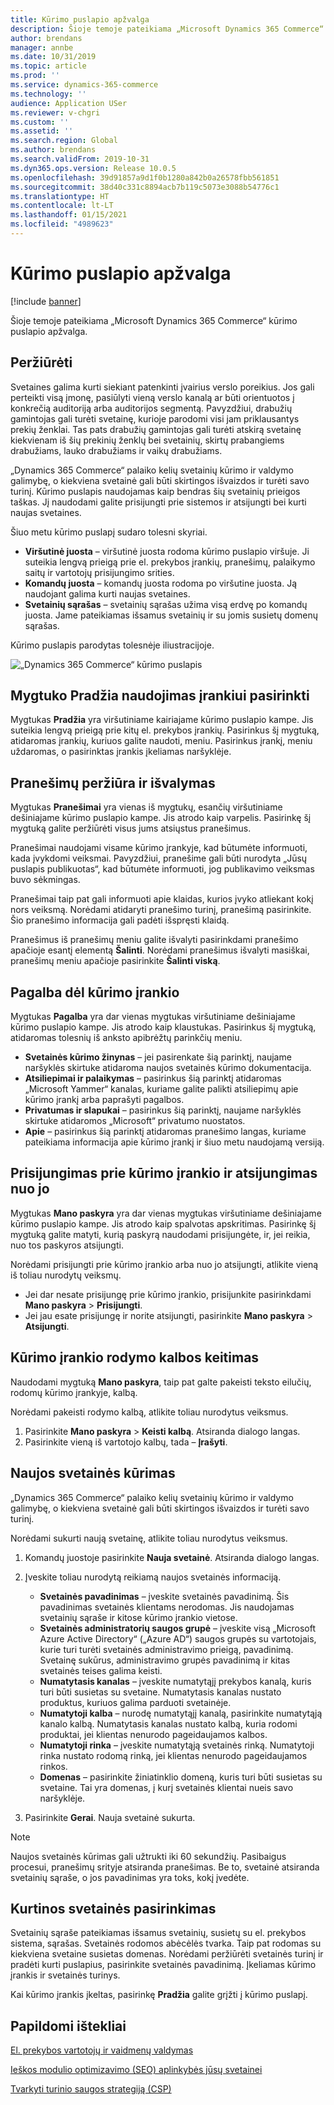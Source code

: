 ```yaml
---
title: Kūrimo puslapio apžvalga
description: Šioje temoje pateikiama „Microsoft Dynamics 365 Commerce“ kūrimo puslapio apžvalga.
author: brendans
manager: annbe
ms.date: 10/31/2019
ms.topic: article
ms.prod: ''
ms.service: dynamics-365-commerce
ms.technology: ''
audience: Application USer
ms.reviewer: v-chgri
ms.custom: ''
ms.assetid: ''
ms.search.region: Global
ms.author: brendans
ms.search.validFrom: 2019-10-31
ms.dyn365.ops.version: Release 10.0.5
ms.openlocfilehash: 39d91857a9d1f0b1280a842b0a26578fbb561851
ms.sourcegitcommit: 38d40c331c8894acb7b119c5073e3088b54776c1
ms.translationtype: HT
ms.contentlocale: lt-LT
ms.lasthandoff: 01/15/2021
ms.locfileid: "4989623"
---
```

# <a name="authoring-page-overview"></a>Kūrimo puslapio apžvalga

  
 [!include [banner](includes/banner.md)]

Šioje temoje pateikiama „Microsoft Dynamics 365 Commerce“ kūrimo puslapio apžvalga.

## <a name="overview"></a>Peržiūrėti

Svetaines galima kurti siekiant patenkinti įvairius verslo poreikius. Jos gali perteikti visą įmonę, pasiūlyti vieną verslo kanalą ar būti orientuotos į konkrečią auditoriją arba auditorijos segmentą. Pavyzdžiui, drabužių gamintojas gali turėti svetainę, kurioje parodomi visi jam priklausantys prekių ženklai. Tas pats drabužių gamintojas gali turėti atskirą svetainę kiekvienam iš šių prekinių ženklų bei svetainių, skirtų prabangiems drabužiams, lauko drabužiams ir vaikų drabužiams.

„Dynamics 365 Commerce“ palaiko kelių svetainių kūrimo ir valdymo galimybę, o kiekviena svetainė gali būti skirtingos išvaizdos ir turėti savo turinį. Kūrimo puslapis naudojamas kaip bendras šių svetainių prieigos taškas. Jį naudodami galite prisijungti prie sistemos ir atsijungti bei kurti naujas svetaines.

Šiuo metu kūrimo puslapį sudaro tolesni skyriai.

- **Viršutinė juosta** – viršutinė juosta rodoma kūrimo puslapio viršuje. Ji suteikia lengvą prieigą prie el. prekybos įrankių, pranešimų, palaikymo saitų ir vartotojų prisijungimo srities.
- **Komandų juosta** – komandų juosta rodoma po viršutine juosta. Ją naudojant galima kurti naujas svetaines.
- **Svetainių sąrašas** – svetainių sąrašas užima visą erdvę po komandų juosta. Jame pateikiamas išsamus svetainių ir su jomis susietų domenų sąrašas.

Kūrimo puslapis parodytas tolesnėje iliustracijoje.

![„Dynamics 365 Commerce“ kūrimo puslapis](../commerce/media/authoring_tools_01.png)

## <a name="use-the-home-button-to-select-a-tool"></a>Mygtuko Pradžia naudojimas įrankiui pasirinkti

Mygtukas **Pradžia** yra viršutiniame kairiajame kūrimo puslapio kampe. Jis suteikia lengvą prieigą prie kitų el. prekybos įrankių. Pasirinkus šį mygtuką, atidaromas įrankių, kuriuos galite naudoti, meniu. Pasirinkus įrankį, meniu uždaromas, o pasirinktas įrankis įkeliamas naršyklėje.

## <a name="view-and-clear-notifications"></a>Pranešimų peržiūra ir išvalymas

Mygtukas **Pranešimai** yra vienas iš mygtukų, esančių viršutiniame dešiniajame kūrimo puslapio kampe. Jis atrodo kaip varpelis. Pasirinkę šį mygtuką galite peržiūrėti visus jums atsiųstus pranešimus.

Pranešimai naudojami visame kūrimo įrankyje, kad būtumėte informuoti, kada įvykdomi veiksmai. Pavyzdžiui, pranešime gali būti nurodyta „Jūsų puslapis publikuotas“, kad būtumėte informuoti, jog publikavimo veiksmas buvo sėkmingas.

Pranešimai taip pat gali informuoti apie klaidas, kurios įvyko atliekant kokį nors veiksmą. Norėdami atidaryti pranešimo turinį, pranešimą pasirinkite. Šio pranešimo informacija gali padėti išspręsti klaidą.

Pranešimus iš pranešimų meniu galite išvalyti pasirinkdami pranešimo apačioje esantį elementą **Šalinti**. Norėdami pranešimus išvalyti masiškai, pranešimų meniu apačioje pasirinkite **Šalinti viską**.

## <a name="get-help-with-the-authoring-tool"></a>Pagalba dėl kūrimo įrankio

Mygtukas **Pagalba** yra dar vienas mygtukas viršutiniame dešiniajame kūrimo puslapio kampe. Jis atrodo kaip klaustukas. Pasirinkus šį mygtuką, atidaromas tolesnių iš anksto apibrėžtų parinkčių meniu.

- **Svetainės kūrimo žinynas** – jei pasirenkate šią parinktį, naujame naršyklės skirtuke atidaroma naujos svetainės kūrimo dokumentacija.
- **Atsiliepimai ir palaikymas** – pasirinkus šią parinktį atidaromas „Microsoft Yammer“ kanalas, kuriame galite palikti atsiliepimų apie kūrimo įrankį arba paprašyti pagalbos.
- **Privatumas ir slapukai** – pasirinkus šią parinktį, naujame naršyklės skirtuke atidaromos „Microsoft“ privatumo nuostatos.
- **Apie** – pasirinkus šią parinktį atidaromas pranešimo langas, kuriame pateikiama informacija apie kūrimo įrankį ir šiuo metu naudojamą versiją.

## <a name="sign-in-to-and-out-of-the-authoring-tool"></a>Prisijungimas prie kūrimo įrankio ir atsijungimas nuo jo

Mygtukas **Mano paskyra** yra dar vienas mygtukas viršutiniame dešiniajame kūrimo puslapio kampe. Jis atrodo kaip spalvotas apskritimas. Pasirinkę šį mygtuką galite matyti, kurią paskyrą naudodami prisijungėte, ir, jei reikia, nuo tos paskyros atsijungti.

Norėdami prisijungti prie kūrimo įrankio arba nuo jo atsijungti, atlikite vieną iš toliau nurodytų veiksmų.

- Jei dar nesate prisijungę prie kūrimo įrankio, prisijunkite pasirinkdami **Mano paskyra** \> **Prisijungti**.
- Jei jau esate prisijungę ir norite atsijungti, pasirinkite **Mano paskyra** \> **Atsijungti**.

## <a name="change-the-display-language-of-the-authoring-tool"></a>Kūrimo įrankio rodymo kalbos keitimas

Naudodami mygtuką **Mano paskyra**, taip pat galte pakeisti teksto eilučių, rodomų kūrimo įrankyje, kalbą.

Norėdami pakeisti rodymo kalbą, atlikite toliau nurodytus veiksmus.

1. Pasirinkite **Mano paskyra** \> **Keisti kalbą**. Atsiranda dialogo langas.
1. Pasirinkite vieną iš vartotojo kalbų, tada – **Įrašyti**.

## <a name="create-a-new-website"></a>Naujos svetainės kūrimas

„Dynamics 365 Commerce“ palaiko kelių svetainių kūrimo ir valdymo galimybę, o kiekviena svetainė gali būti skirtingos išvaizdos ir turėti savo turinį.

Norėdami sukurti naują svetainę, atlikite toliau nurodytus veiksmus.

1. Komandų juostoje pasirinkite **Nauja svetainė**. Atsiranda dialogo langas.
2. Įveskite toliau nurodytą reikiamą naujos svetainės informaciją.

    - **Svetainės pavadinimas** – įveskite svetainės pavadinimą. Šis pavadinimas svetainės klientams nerodomas. Jis naudojamas svetainių sąraše ir kitose kūrimo įrankio vietose.
    - **Svetainės administratorių saugos grupė** – įveskite visą „Microsoft Azure Active Directory“ („Azure AD“) saugos grupės su vartotojais, kurie turi turėti svetainės administravimo prieigą, pavadinimą. Svetainę sukūrus, administravimo grupės pavadinimą ir kitas svetainės teises galima keisti.
    - **Numatytasis kanalas** – įveskite numatytąjį prekybos kanalą, kuris turi būti susietas su svetaine. Numatytasis kanalas nustato produktus, kuriuos galima parduoti svetainėje.
    - **Numatytoji kalba** – nurodę numatytąjį kanalą, pasirinkite numatytąją kanalo kalbą. Numatytasis kanalas nustato kalbą, kuria rodomi produktai, jei klientas nenurodo pageidaujamos kalbos.
    - **Numatytoji rinka** – įveskite numatytąją svetainės rinką. Numatytoji rinka nustato rodomą rinką, jei klientas nenurodo pageidaujamos rinkos.
    - **Domenas** – pasirinkite žiniatinklio domeną, kuris turi būti susietas su svetaine. Tai yra domenas, į kurį svetainės klientai nueis savo naršyklėje.

1. Pasirinkite **Gerai**. Nauja svetainė sukurta.

> [!NOTE]
> Naujos svetainės kūrimas gali užtrukti iki 60 sekundžių. Pasibaigus procesui, pranešimų srityje atsiranda pranešimas. Be to, svetainė atsiranda svetainių sąraše, o jos pavadinimas yra toks, kokį įvedėte.

## <a name="select-a-website-to-author"></a>Kurtinos svetainės pasirinkimas

Svetainių sąraše pateikiamas išsamus svetainių, susietų su el. prekybos sistema, sąrašas. Svetainės rodomos abėcėlės tvarka. Taip pat rodomas su kiekviena svetaine susietas domenas. Norėdami peržiūrėti svetainės turinį ir pradėti kurti puslapius, pasirinkite svetainės pavadinimą. Įkeliamas kūrimo įrankis ir svetainės turinys.

Kai kūrimo įrankis įkeltas, pasirinkę **Pradžia** galite grįžti į kūrimo puslapį.

## <a name="additional-resources"></a>Papildomi ištekliai

[El. prekybos vartotojų ir vaidmenų valdymas](manage-ecommerce-users-roles.md)

[Ieškos modulio optimizavimo (SEO) aplinkybės jūsų svetainei](search-engine-optimization-considerations.md)

[Tvarkyti turinio saugos strategiją (CSP)](manage-csp.md)

